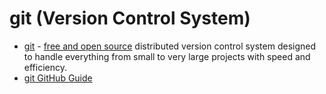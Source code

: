 # git (Version Control System)

* [git](https://git-scm.com) - [free and open source](https://git-scm.com/about/free-and-open-source)  distributed version control system designed to handle everything from small to very large projects with speed and efficiency.
* [git GitHub Guide](https://guides.github.com/introduction/git-handbook/)